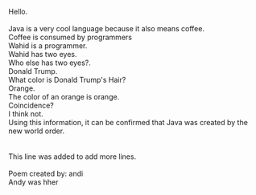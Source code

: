 Hello.<br><br>
Java is a very cool language because it also means coffee.<br>
Coffee is consumed by programmers<br>
Wahid is a programmer.<br>
Wahid has two eyes.<br>
Who else has two eyes?.<br>
Donald Trump.<br>
What color is Donald Trump's Hair?<br>
Orange.<br>
The color of an orange is orange.<br>
Coincidence?<br>
I think not.<br>
Using this information, it can be confirmed that Java was created by the new world order.<br>
<br>
<br>
This line was added to add more lines.<br>
<br>
Poem created by: andi
<br>
Andy was hher

